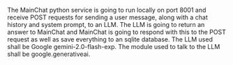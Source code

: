 The MainChat python service is going to run locally on port 8001 and receive POST requests for sending a user message, along with a chat history and system prompt, to an LLM. The LLM is going to return an answer to MainChat and MainChat is going to respond with this to the POST request as well as save everything to an sqlite database.
The LLM used shall be Google gemini-2.0-flash-exp. The module used to talk to the LLM shall be google.generativeai.